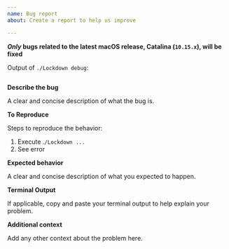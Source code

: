 ```yaml
---
name: Bug report
about: Create a report to help us improve

---
```


**_Only_ bugs related to the latest macOS release, Catalina (`10.15.x`), will be fixed**

Output of `./Lockdown debug`: 
```

```

**Describe the bug**

A clear and concise description of what the bug is.

**To Reproduce**

Steps to reproduce the behavior:
1. Execute .`/Lockdown ...`
2. See error

**Expected behavior**

A clear and concise description of what you expected to happen.

**Terminal Output**

If applicable, copy and paste your terminal output to help explain your problem.

**Additional context**

Add any other context about the problem here.
